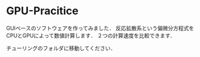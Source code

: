 # GPU-Pracitice

GUIベースのソフトウェアを作ってみました．
反応拡散系という偏微分方程式をCPUとGPUによって数値計算します．
２つの計算速度を比較できます．

チューリングのフォルダに移動してください．

